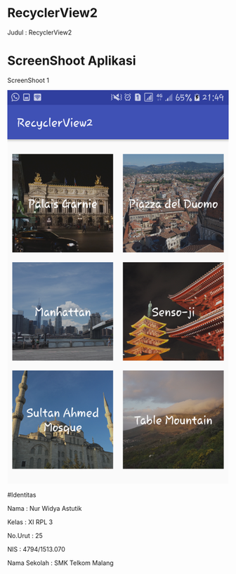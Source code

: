 
# RecyclerView2

Judul       : RecyclerView2

# ScreenShoot Aplikasi    

ScreenShoot 1 

<img src="https://github.com/nurwid28/RecyclerView2/blob/master/25_XI%20RPL%203_Nur%20Widya%20Astutik_RecyclerView2.png">


#Identitas  


Nama          : Nur Widya Astutik 


Kelas         : XI RPL 3 


No.Urut       : 25 


NIS           : 4794/1513.070 


Nama Sekolah  : SMK Telkom Malang
